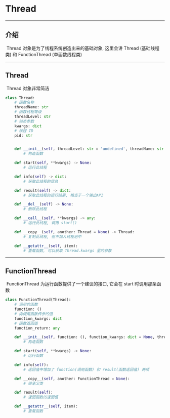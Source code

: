 # Thread

---

## 介绍

​	Thread 对象是为了线程系统创造出来的基础对象, 这里会讲 Thread (基础线程类) 和 FunctionThread (单函数线程类)

---

## Thread

​	Thread 对象非常简洁

```Python
class Thread:
    # 函数名称
    threadName: str
    # 函数线程等级
    threadLevel: str
    # 动态参数
    kwargs: dict
    # 线程 ID
    pid: str


    def __init__(self, threadLevel: str = 'undefined', threadName: str = 'undefined', **kwargs):
        # 构造函数

    def start(self, **kwargs) -> None:
        # 运行此线程

    def info(self) -> dict:
        # 获取此线程的信息

    def result(self) -> dict:
        # 获取此线程的运行结果, 相当于一个输出API

    def __del__(self) -> None:
        # 删除此线程

    def __call__(self, **kwargs) -> any:
        # 运行此线程, 调用 start()

    def __copy__(self, another: Thread = None) -> Thread:
        # 复制此线程, 但不加入线程池中

    def __getattr__(self, item):
        # 重载函数, 可以获取 Thread.kwargs 里的参数
```

---

## FunctionThread

​	FunctionThread 为运行函数提供了一个建议的接口, 它会在 start 时调用那条函数

```Python
class FunctionThread(Thread):
	# 调用的函数
    function: ()
    # 向调用函数传参的值
    function_kwargs: dict
    # 函数返回值
    function_return: any

    def __init__(self, function: (), function_kwargs: dict = None, threadLevel: str = 'undefined', **kwargs):
        # 构造函数

    def start(self, **kwargs) -> None:
        # 运行函数

    def info(self):
        # 返回值中增加了 function(调用函数) 和 result(函数返回值) 两项

    def __copy__(self, another: FunctionThread = None):
        # 继承父类

    def result(self):
        # 返回函数的返回值

    def __getattr__(self, item):
        # 重载函数
       
```